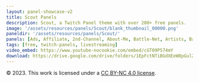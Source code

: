 ```yaml
---
layout: panel-showcase-v2 
title: Scout Panels 
description: Scout, a Twitch Panel theme with over 200+ free panels. 
image: '/assets/resources/panels/Scout/blank_thumbnail_00000.png'
paneldir: '/assets/resources/panels/Scout/'
panels: [Ads, Affiliate, 2nd-Channel, About-Me, Battle-Net, Artists, Background, ArtStation, Birthday, BTTV, Calendar, Blog, Charity, Chat-Rules, Clips, Channel-Points, Emotes, Fanmail, Donate, Editor, Friends, Games, Gear, FAQ, Hardware, Hive, Hall-of-Fame, Hall-of-Shame, Ko-Fi, Languages, Leaderboard, Links, Music, Mastadon, Merch, Mods, New-Channel, P.O, Partners, My-Shop, Sponsorships, Subscribe, Support, TikTok, Perks, Playlist, Pronouns, Rules]
tags: [free, twitch-panels, livestreaming]
video_embed: https://www.youtube-nocookie.com/embed/cGT09P574mY
download: https://drive.google.com/drive/folders/1EpFctNTiBGdXEeW8pGul24XGEV4zfONX?usp=share_link
---
```


© 2023. This work is licensed under a [CC BY-NC 4.0 license](https://creativecommons.org/licenses/by-nc/4.0/).